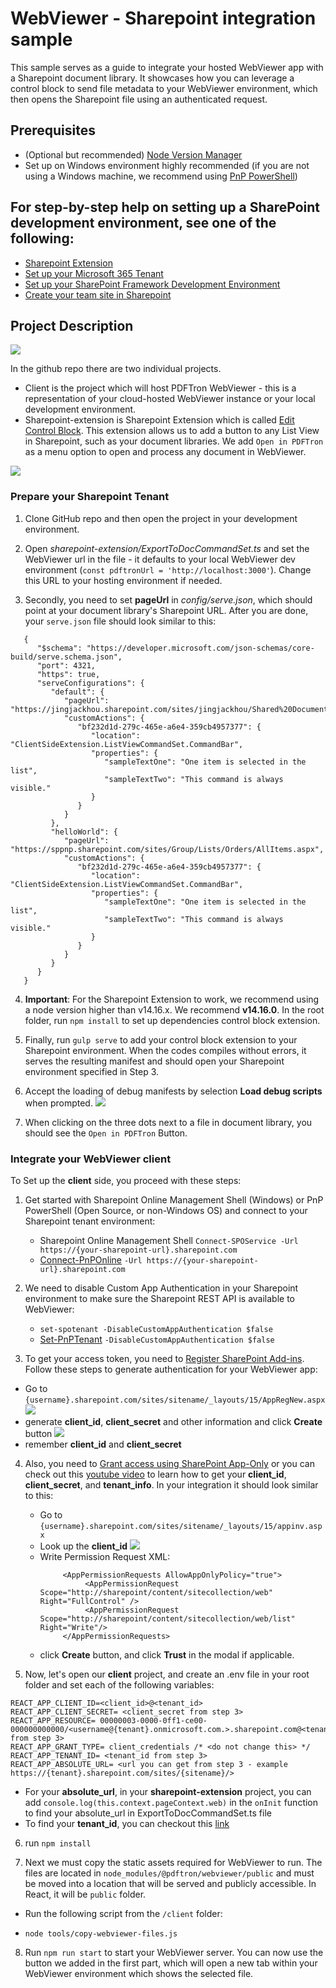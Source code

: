 # WebViewer - Sharepoint integration sample

This sample serves as a guide to integrate your hosted WebViewer app with a Sharepoint document library. It showcases how you can leverage a control block to send file metadata to your WebViewer environment, which then opens the Sharepoint file using an authenticated request.
## Prerequisites

- (Optional but recommended) [Node Version Manager](http://npm.github.io/installation-setup-docs/installing/using-a-node-version-manager.html)
- Set up on Windows environment highly recommended (if you are not using a Windows machine, we recommend using [PnP PowerShell](https://pnp.github.io/powershell/index.html))

## For step-by-step help on setting up a SharePoint development environment, see one of the following:

* [Sharepoint Extension](https://docs.microsoft.com/en-us/sharepoint/dev/spfx/extensions/get-started/building-simple-cmdset-with-dialog-api)
* [Set up your Microsoft 365 Tenant](https://docs.microsoft.com/en-us/sharepoint/dev/spfx/set-up-your-developer-tenant)
* [Set up your SharePoint Framework Development Environment](https://docs.microsoft.com/en-us/sharepoint/dev/spfx/set-up-your-development-environment)
* [Create your team site in Sharepoint](https://support.microsoft.com/en-us/office/create-a-team-site-in-sharepoint-ef10c1e7-15f3-42a3-98aa-b5972711777d)

## Project Description

![](https://pdftron.s3.amazonaws.com/custom/test/jack/sharepoint_readme_pics/Screen+Shot+2022-03-14+at+1.39.40+PM.png)

In the github repo there are two individual projects.

   * Client is the project which will host PDFTron WebViewer - this is a representation of your cloud-hosted WebViewer instance or your local development environment. 
   * Sharepoint-extension is Sharepoint Extension which is called [Edit Control Block](https://docs.microsoft.com/en-us/sharepoint/dev/spfx/extensions/guidance/migrate-from-ecb-to-spfx-extensions). This extension allows us to add a button to any List View in Sharepoint, such as your document libraries. We add `Open in PDFTron` as a menu option to open and process any document in WebViewer.

   ![](https://pdftron.s3.amazonaws.com/custom/test/jack/sharepoint_readme_pics/Screen+Shot+2022-03-14+at+2.02.38+PM.png)

### Prepare your Sharepoint Tenant

1. Clone GitHub repo and then open the project in your development environment.

2. Open _sharepoint-extension/ExportToDocCommandSet.ts_ and set the WebViewer url in the file - it defaults to your local WebViewer dev environment (`const pdftronUrl = 'http://localhost:3000'`). Change this URL to your hosting environment if needed.

3. Secondly, you need to set **pageUrl** in _config/serve.json_, which should point at your document library's Sharepoint URL. After you are done, your `serve.json` file should look similar to this:
```
   {
      "$schema": "https://developer.microsoft.com/json-schemas/core-build/serve.schema.json",
      "port": 4321,
      "https": true,
      "serveConfigurations": {
         "default": {
            "pageUrl": "https://jingjackhou.sharepoint.com/sites/jingjackhou/Shared%20Documents/Forms/AllItems.aspx",
            "customActions": {
               "bf232d1d-279c-465e-a6e4-359cb4957377": {
                  "location": "ClientSideExtension.ListViewCommandSet.CommandBar",
                  "properties": {
                     "sampleTextOne": "One item is selected in the list",
                     "sampleTextTwo": "This command is always visible."
                  }
               }
            }
         },
         "helloWorld": {
            "pageUrl": "https://sppnp.sharepoint.com/sites/Group/Lists/Orders/AllItems.aspx",
            "customActions": {
               "bf232d1d-279c-465e-a6e4-359cb4957377": {
                  "location": "ClientSideExtension.ListViewCommandSet.CommandBar",
                  "properties": {
                     "sampleTextOne": "One item is selected in the list",
                     "sampleTextTwo": "This command is always visible."
                  }
               }
            }
         }
      }
   }
```

4. <strong>Important</strong>: For the Sharepoint Extension to work, we recommend using a node version higher than v14.16.x. We recommend <strong>v14.16.0</strong>. In the root folder, run `npm install` to set up dependencies control block extension.

5. Finally, run `gulp serve` to add your control block extension to your Sharepoint environment. When the codes compiles without errors, it serves the resulting manifest and should open your Sharepoint environment specified in Step 3.

6. Accept the loading of debug manifests by selection <strong>Load debug scripts</strong> when prompted.
   ![](https://docs.microsoft.com/en-us/sharepoint/dev/images/ext-com-accept-debug-scripts.png)

7. When clicking on the three dots next to a file in document library, you should see the `Open in PDFTron` Button.[](https://pdftron.s3.amazonaws.com/custom/test/jack/sharepoint_readme_pics/Screen+Shot+2022-03-14+at+2.02.38+PM.png)

### Integrate your WebViewer client
To Set up the **client** side, you proceed with these steps:

1. Get started with Sharepoint Online Management Shell (Windows) or PnP PowerShell (Open Source, or non-Windows OS) and connect to your Sharepoint tenant environment:

   * Sharepoint Online Management Shell `Connect-SPOService -Url https://{your-sharepoint-url}.sharepoint.com`
   * [Connect-PnPOnline](https://pnp.github.io/powershell/cmdlets/Connect-PnPOnline.html) `-Url https://{your-sharepoint-url}.sharepoint.com`

2. We need to disable Custom App Authentication in your Sharepoint environment to make sure the Sharepoint REST API is available to WebViewer:

   * `set-spotenant -DisableCustomAppAuthentication $false`
   * [Set-PnPTenant](https://pnp.github.io/powershell/cmdlets/Set-PnPTenant.html) `-DisableCustomAppAuthentication $false` 

3. To get your access token, you need to [Register SharePoint Add-ins](https://docs.microsoft.com/en-us/sharepoint/dev/sp-add-ins/register-sharepoint-add-ins). Follow these steps to generate authentication for your WebViewer app:

- Go to `{username}.sharepoint.com/sites/sitename/_layouts/15/AppRegNew.aspx`
  ![](https://pdftron.s3.amazonaws.com/custom/test/jack/sharepoint_readme_pics/Screen+Shot+2022-03-10+at+10.36.18+AM.png)
- generate **client_id**, **client_secret** and other information and click **Create** button
  ![](https://docs.microsoft.com/en-us/sharepoint/dev/solution-guidance/media/apponly/sharepointapponly1.png)
- remember **client_id** and **client_secret**

4. Also, you need to [Grant access using SharePoint App-Only](https://docs.microsoft.com/en-us/sharepoint/dev/solution-guidance/security-apponly-azureacs) or you can check out this [youtube video](https://www.youtube.com/watch?v=YMliU4vB_YM&t=631s) to learn how to get your **client_id**, **client_secret**, and **tenant_info**. In your integration it should look similar to this:

    - Go to `{username}.sharepoint.com/sites/sitename/_layouts/15/appinv.aspx`
    - Look up the **client_id**
      ![](https://docs.microsoft.com/en-us/sharepoint/dev/solution-guidance/media/apponly/sharepointapponly2.png)
    - Write Permission Request XML:
      ```
           <AppPermissionRequests AllowAppOnlyPolicy="true">
                <AppPermissionRequest Scope="http://sharepoint/content/sitecollection/web" Right="FullControl" />
                <AppPermissionRequest Scope="http://sharepoint/content/sitecollection/web/list" Right="Write"/>
           </AppPermissionRequests>
      ```
    - click **Create** button, and click **Trust** in the modal if applicable.

5. Now, let's open our **client** project, and create an .env file in your root folder and set each of the following variables:

```
REACT_APP_CLIENT_ID=<client_id>@<tenant_id>
REACT_APP_CLIENT_SECRET= <client_secret from step 3>
REACT_APP_RESOURCE= 00000003-0000-0ff1-ce00-000000000000/<username@{tenant}.onmicrosoft.com.>.sharepoint.com@<tenant_id from step 3>
REACT_APP_GRANT_TYPE= client_credentials /* <do not change this> */
REACT_APP_TENANT_ID= <tenant_id from step 3>
REACT_APP_ABSOLUTE_URL= <url you can get from step 3 - example https://{tenant}.sharepoint.com/sites/{sitename}/>
```

* For your **absolute_url**, in your **sharepoint-extension** project, you can add `console.log(this.context.pageContext.web)` in the `onInit` function to find your absolute_url in ExportToDocCommandSet.ts file
* To find your **tenant_id**, you can checkout this [link](https://piyushksingh.com/2017/03/06/get-office-365-tenant-id/)

6. run `npm install`

7. Next we must copy the static assets required for WebViewer to run. The files are located in `node_modules/@pdftron/webviewer/public` and must be moved into a location that will be served and publicly accessible. In React, it will be `public` folder.

* Run the following script from the `/client` folder:

* `node tools/copy-webviewer-files.js`

8. Run `npm run start` to start your WebViewer server. You can now use the button we added in the first part, which will open a new tab within your WebViewer environment which shows the selected file.
